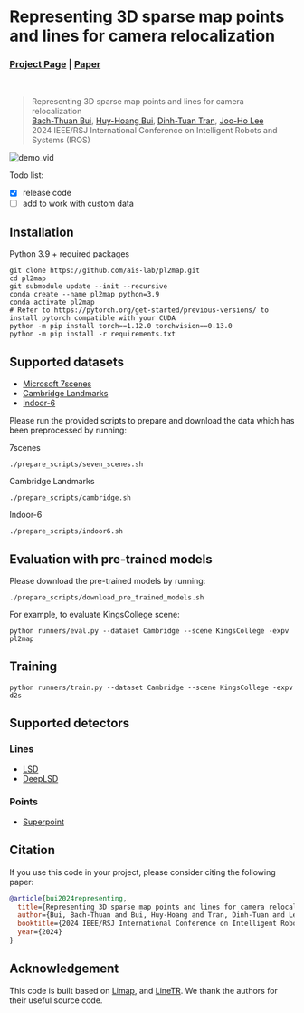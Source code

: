 # Representing 3D sparse map points and lines for camera relocalization
### [Project Page](https://thpjp.github.io/pl2map/) | [Paper](https://arxiv.org/abs/2402.18011)
<br/>

> Representing 3D sparse map points and lines for camera relocalization                                                                                                                                                
> [Bach-Thuan Bui](https://thuanbb.github.io/), [Huy-Hoang Bui](https://github.com/AustrianOakvn), [Dinh-Tuan Tran](https://sites.google.com/view/tuantd), [Joo-Ho Lee](https://research-db.ritsumei.ac.jp/rithp/k03/resid/S000220;jsessionid=8CC0520A8C7C1F3D502596F0A07D64B0?lang=en)                   
> 2024 IEEE/RSJ International Conference on Intelligent Robots and Systems (IROS) 

![demo_vid](assets/demo.gif)

Todo list:
- [x] release code
- [ ] add to work with custom data

## Installation
Python 3.9 + required packages
```
git clone https://github.com/ais-lab/pl2map.git
cd pl2map
git submodule update --init --recursive
conda create --name pl2map python=3.9
conda activate pl2map
# Refer to https://pytorch.org/get-started/previous-versions/ to install pytorch compatible with your CUDA
python -m pip install torch==1.12.0 torchvision==0.13.0 
python -m pip install -r requirements.txt
```
## Supported datasets
- [Microsoft 7scenes](https://www.microsoft.com/en-us/research/project/rgb-d-dataset-7-scenes/)
- [Cambridge Landmarks](https://www.repository.cam.ac.uk/handle/1810/251342/)
- [Indoor-6](https://github.com/microsoft/SceneLandmarkLocalization)

Please run the provided scripts to prepare and download the data which has been preprocessed by running:

7scenes
```
./prepare_scripts/seven_scenes.sh
```
Cambridge Landmarks
```
./prepare_scripts/cambridge.sh 
```
Indoor-6
```
./prepare_scripts/indoor6.sh
```

## Evaluation with pre-trained models
Please download the pre-trained models by running:
```
./prepare_scripts/download_pre_trained_models.sh
```
For example, to evaluate KingsCollege scene:
```
python runners/eval.py --dataset Cambridge --scene KingsCollege -expv pl2map
```

## Training
```
python runners/train.py --dataset Cambridge --scene KingsCollege -expv d2s
```

## Supported detectors
### Lines
- [LSD](https://github.com/iago-suarez/pytlsd)
- [DeepLSD](https://github.com/cvg/DeepLSD)
### Points
- [Superpoint](https://github.com/rpautrat/SuperPoint)


## Citation
If you use this code in your project, please consider citing the following paper:
```bibtex
@article{bui2024representing,
  title={Representing 3D sparse map points and lines for camera relocalization},
  author={Bui, Bach-Thuan and Bui, Huy-Hoang and Tran, Dinh-Tuan and Lee, Joo-Ho},
  booktitle={2024 IEEE/RSJ International Conference on Intelligent Robots and Systems (IROS)},
  year={2024}
}
```
## Acknowledgement
This code is built based on [Limap](https://github.com/cvg/limap), and [LineTR](https://github.com/yosungho/LineTR). We thank the authors for their useful source code.


